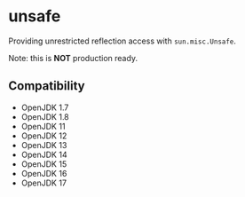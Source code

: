 # unsafe

Providing unrestricted reflection access with `sun.misc.Unsafe`.

Note: this is **NOT** production ready.

## Compatibility
* OpenJDK 1.7
* OpenJDK 1.8
* OpenJDK 11
* OpenJDK 12
* OpenJDK 13
* OpenJDK 14
* OpenJDK 15
* OpenJDK 16
* OpenJDK 17
